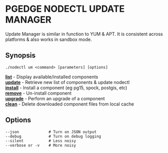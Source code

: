 # PGEDGE NODECTL UPDATE MANAGER
Update Manager is similar in function to YUM & APT.  It is consistent across platforms & also works in sandbox mode.

## Synopsis
    ./nodectl um <command> [parameters] [options] 

[**list**](doc/um-list.md) - Display available/installed components<br>
[**update**](doc/um-update.md)  - Retrieve new list of components & update nodectl<br>
[**install**](doc/um-install.md) - Install a component (eg pg15, spock, postgis, etc)<br>
[**remove**](doc/um-remove.md) - Un-install component<br>
[**upgrade**](doc/um-upgrade.md) - Perform an upgrade of a component<br>
[**clean**](doc/um-clean.md) - Delete downloaded component files from local cache<br>

## Options
    --json             # Turn on JSON output
    --debug            # Turn on debug logging
    --silent           # Less noisy
    --verbose or -v    # More noisy

